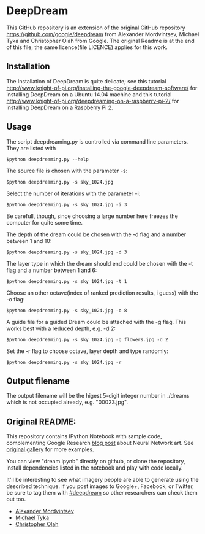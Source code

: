 DeepDream
============

This GitHub repository is an extension of the original GitHub repository
https://github.com/google/deepdream from Alexander Mordvintsev, Michael Tyka and
Christopher Olah from Google. The original Readme is at the end of this file;
the same licence(file LICENCE) applies for this work.

Installation
-------------------------------

The Installation of DeepDream is quite delicate; see this tutorial
http://www.knight-of-pi.org/installing-the-google-deepdream-software/
for installing DeepDream on a Ubuntu 14.04 machine and this tutorial
http://www.knight-of-pi.org/deepdreaming-on-a-raspberry-pi-2/
for installing DeepDream on a Raspberry Pi 2.

Usage
-----------------------------------
The script deepdreaming.py is controlled via command line parameters. They are listed with

    $python deepdreaming.py --help

The source file is chosen with the parameter -s:

    $python deepdreaming.py -s sky_1024.jpg

Select the number of iterations with the parameter -i:

    $python deepdreaming.py -s sky_1024.jpg -i 3

Be carefull, though, since choosing a large number here freezes the computer for quite some time.

The depth of the dream could be chosen with the -d flag and a number between 1 and 10:

    $python deepdreaming.py -s sky_1024.jpg -d 3

The layer type in which the dream should end could be chosen with the -t flag and a number between 1 and 6:

    $python deepdreaming.py -s sky_1024.jpg -t 1

Choose an other octave(index of ranked prediction results, i guess) with the -o flag:

    $python deepdreaming.py -s sky_1024.jpg -o 8

A guide file for a guided Dream could be attached with the -g flag. This works
best with a reduced depth, e.g. -d 2:

    $python deepdreaming.py -s sky_1024.jpg -g flowers.jpg -d 2

Set the -r flag to choose octave, layer depth and type randomly:

    $python deepdreaming.py -s sky_1024.jpg -r



Output filename
--------------------------------
The output filename will be the higest 5-digit integer number in ./dreams which
is not occupied already, e.g. "00023.jpg".

Original README:
--------------------------------

This repository contains IPython Notebook with sample code, complementing 
Google Research [blog post](http://googleresearch.blogspot.ch/2015/06/inceptionism-going-deeper-into-neural.html) about Neural Network art.
See [original gallery](https://photos.google.com/share/AF1QipPX0SCl7OzWilt9LnuQliattX4OUCj_8EP65_cTVnBmS1jnYgsGQAieQUc1VQWdgQ?key=aVBxWjhwSzg2RjJWLWRuVFBBZEN1d205bUdEMnhB) for more examples.

You can view "dream.ipynb" directly on github, or clone the repository, 
install dependencies listed in the notebook and play with code locally.

It'll be interesting to see what imagery people are able to generate using the described technique. If you post images to Google+, Facebook, or Twitter, be sure to tag them with [#deepdream](https://twitter.com/hashtag/deepdream) so other researchers can check them out too.

* [Alexander Mordvintsev](mailto:moralex@google.com)
* [Michael Tyka](https://www.twitter.com/mtyka)
* [Christopher Olah](mailto:colah@google.com)
